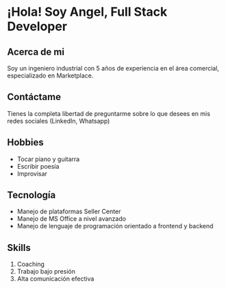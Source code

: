 # ¡Hola! Soy Angel, Full Stack Developer

## Acerca de mi

Soy un ingeniero industrial con 5 años de experiencia en el área comercial, especializado en Marketplace.

## Contáctame

Tienes la completa libertad de preguntarme sobre lo que desees en mis redes sociales (LinkedIn, Whatsapp)

## Hobbies

- Tocar piano y guitarra
- Escribir poesía
- Improvisar
## Tecnología

- Manejo de plataformas Seller Center
- Manejo de MS Office a nivel avanzado
- Manejo de lenguaje de programación orientado a frontend y backend

## Skills

1. Coaching
2. Trabajo bajo presión
3. Alta comunicación efectiva
